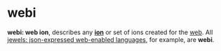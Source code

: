 # webi

**webi: web ion**, describes any **[ion](../ion%2Beon.md#ion)** or set of ions created
for the [web](https://en.wikipedia.org/wiki/World_Wide_Web). All
[jewels: json-expressed web-enabled languages](jewels.md), for example, are **webi**.
